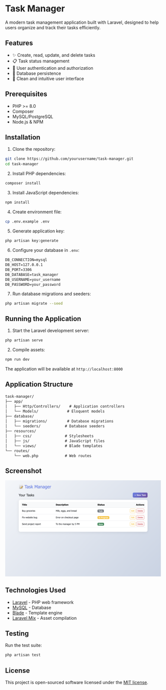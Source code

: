 # Task Manager

A modern task management application built with Laravel, designed to help users organize and track their tasks efficiently.

## Features

- ✨ Create, read, update, and delete tasks
- 📋 Task status management
- 🔐 User authentication and authorization
- 💾 Database persistence
- 🎨 Clean and intuitive user interface

## Prerequisites

- PHP >= 8.0
- Composer
- MySQL/PostgreSQL
- Node.js & NPM

## Installation

1. Clone the repository:
```bash
git clone https://github.com/yourusername/task-manager.git
cd task-manager
```

2. Install PHP dependencies:
```bash
composer install
```

3. Install JavaScript dependencies:
```bash
npm install
```

4. Create environment file:
```bash
cp .env.example .env
```

5. Generate application key:
```bash
php artisan key:generate
```

6. Configure your database in `.env`:
```env
DB_CONNECTION=mysql
DB_HOST=127.0.0.1
DB_PORT=3306
DB_DATABASE=task_manager
DB_USERNAME=your_username
DB_PASSWORD=your_password
```

7. Run database migrations and seeders:
```bash
php artisan migrate --seed
```

## Running the Application

1. Start the Laravel development server:
```bash
php artisan serve
```

2. Compile assets:
```bash
npm run dev
```

The application will be available at `http://localhost:8000`

## Application Structure

```
task-manager/
├── app/
│   ├── Http/Controllers/    # Application controllers
│   └── Models/             # Eloquent models
├── database/
│   ├── migrations/         # Database migrations
│   └── seeders/           # Database seeders
├── resources/
│   ├── css/               # Stylesheets
│   ├── js/                # JavaScript files
│   └── views/             # Blade templates
└── routes/
    └── web.php            # Web routes
```

## Screenshot

![Task Manager Screenshot](github/app%20screen.png)

## Technologies Used

- [Laravel](https://laravel.com) - PHP web framework
- [MySQL](https://www.mysql.com) - Database
- [Blade](https://laravel.com/docs/blade) - Template engine
- [Laravel Mix](https://laravel-mix.com) - Asset compilation

## Testing

Run the test suite:
```bash
php artisan test
```

## License

This project is open-sourced software licensed under the [MIT license](https://opensource.org/licenses/MIT).